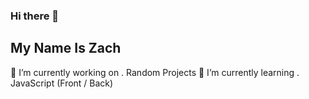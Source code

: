 ### Hi there 👋
## My Name Is Zach
🔭 I’m currently working on . Random Projects
🌱 I’m currently learning . JavaScript (Front / Back)

